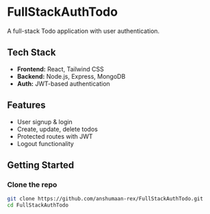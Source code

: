 # FullStackAuthTodo

A full-stack Todo application with user authentication.

## Tech Stack
- **Frontend:** React, Tailwind CSS  
- **Backend:** Node.js, Express, MongoDB  
- **Auth:** JWT-based authentication  

## Features
- User signup & login  
- Create, update, delete todos  
- Protected routes with JWT  
- Logout functionality  

## Getting Started

### Clone the repo
```bash
git clone https://github.com/anshumaan-rex/FullStackAuthTodo.git
cd FullStackAuthTodo
